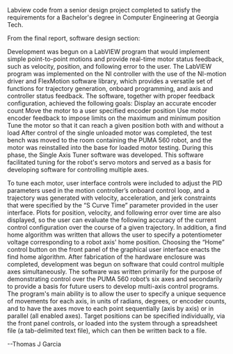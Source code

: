 Labview code from a senior design project completed to satisfy the requirements
for a Bachelor's degree in Computer Engineering at Georgia Tech.

From the final report, software design section:

Development was begun on a LabVIEW program that would implement simple
point-to-point motions and provide real-time motor status feedback, such as
velocity, position, and following error to the user. The LabVIEW program was
implemented on the NI controller with the use of the NI-motion driver and
FlexMotion software library, which provides a versatile set of functions for
trajectory generation, onboard programming, and axis and controller status
feedback. The software, together with proper feedback configuration, achieved
the following goals: Display an accurate encoder count Move the motor to a user
specified encoder position Use motor encoder feedback to impose limits on the
maximum and minimum position Tune the motor so that it can reach a given
position both with and without a load After control of the single unloaded motor
was completed, the test bench was moved to the room containing the PUMA 560
robot, and the motor was reinstalled into the base for loaded motor
testing. During this phase, the Single Axis Tuner software was developed. This
software facilitated tuning for the robot's servo motors and served as a basis
for developing software for controlling multiple axes.

To tune each motor, user interface controls were included to adjust the PID
parameters used in the motion controller’s onboard control loop, and a
trajectory was generated with velocity, acceleration, and jerk constraints that
were specified by the “S Curve Time” parameter provided in the user
interface. Plots for position, velocity, and following error over time are also
displayed, so the user can evaluate the following accuracy of the current
control configuration over the course of a given trajectory. In addition, a find
home algorithm was written that allows the user to specify a potentiometer
voltage corresponding to a robot axis' home position. Choosing the “Home”
control button on the front panel of the graphical user interface enacts the
find home algorithm.  After fabrication of the hardware enclosure was completed,
development was begun on software that could control multiple axes
simultaneously. The software was written primarily for the purpose of demonstrating control over
the PUMA 560 robot’s six axes and secondarily to provide a basis for future
users to develop multi-axis control programs. The program's main ability is to
allow the user to specify a unique sequence of movements for each axis, in units
of radians, degrees, or encoder counts, and to have the axes move to each point
sequentially (axis by axis) or in parallel (all enabled axes). Target positions
can be specified individually, via the front panel controls, or loaded into the
system through a spreadsheet file (a tab-delimited text file), which can then be
written back to a file.

--Thomas J Garcia